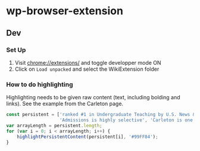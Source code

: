 # wp-browser-extension

## Dev

### Set Up

1. Visit [chrome://extensions/](chrome://extensions/) and toggle developper mode ON
2. Click on ```Load unpacked``` and select the WikiExtension folder

### How to do highlighting

Highlighting needs to be given raw content (text, including bolding and links). See the example from the Carleton page. 

```javascript
const persistent = ['ranked #1 in Undergraduate Teaching by U.S. News & World Report for over a decade', 'Founded in 1866', 
                    'Admissions is highly selective', 'Carleton is one of the highest sources of undergraduate students pursuing doctorates'];
var arrayLength = persistent.length;
for (var i = 0; i < arrayLength; i++) {
    highlightPersistentContent(persistent[i], '#99FF84');
}
```